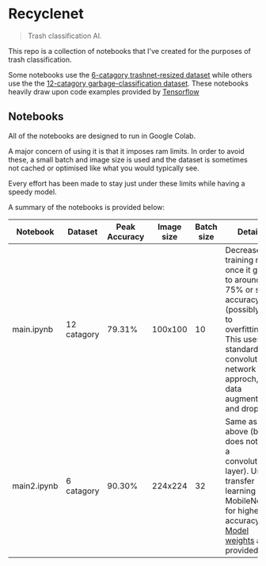 # Recyclenet
>Trash classification AI.

This repo is a collection of notebooks that I've created for the purposes of trash classification.

Some notebooks use the [6-catagory trashnet-resized dataset](https://github.com/garythung/trashnet) while others use the 
the [12-catagory garbage-classification dataset](https://www.kaggle.com/mostafaabla/garbage-classification).
These notebooks heavily draw upon code examples provided by [Tensorflow](https://www.tensorflow.org/tutorials)

## Notebooks

All of the notebooks are designed to run in Google Colab.

A major concern of using it is that it imposes ram limits. In order to avoid these, a small batch and image size is used and the dataset is sometimes not cached or optimised like
what you would typically see.

Every effort has been made to stay just under these limits while having a speedy model.

A summary of the notebooks is provided below:

|Notebook|Dataset|Peak Accuracy|Image size|Batch size|Details
---|---|---|---|---|---
|main.ipynb|12 catagory|79.31%|100x100|10|Decrease the training rate once it gets to around 75% or so accuracy (possibly due to overfitting). This uses the standard convolutional network approch, with data augmentation and dropout.
|main2.ipynb|6 catagory|90.30%|224x224|32|Same as above (but does not use a convolutional layer). Uses transfer learning with MobileNetV2 for higher accuracy. [Model weights](https://github.com/TinyTinfoil/recyclenet/blob/main/model%20(2).h5) are provided.

